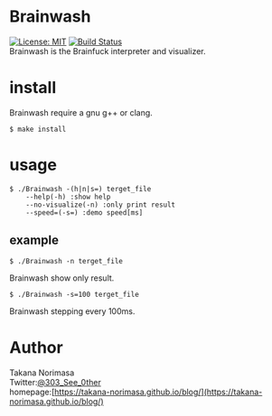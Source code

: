 # Brainwash
[![License: MIT](https://img.shields.io/badge/License-MIT-yellow.svg)](https://opensource.org/licenses/MIT)
 [![Build Status](https://travis-ci.org/Takana-Norimasa/Brainwash.svg?branch=master)](https://travis-ci.org/Takana-Norimasa/Brainwash)    
Brainwash is the Brainfuck interpreter and visualizer.  

# install
Brainwash require a gnu g++ or clang.

```terminal
$ make install
```

# usage
```terminal
$ ./Brainwash -(h|n|s=) terget_file  
	--help(-h) :show help  
	--no-visualize(-n) :only print result  
	--speed=(-s=) :demo speed[ms]  
```

## example
```terminal
$ ./Brainwash -n terget_file
```
Brainwash show only result.

```terminal
$ ./Brainwash -s=100 terget_file
```
Brainwash stepping every 100ms.


# Author
Takana Norimasa  
Twitter:[@303_See_0ther](https://twitter.com/303_See_0ther)  
homepage:[https://takana-norimasa.github.io/blog/](https://takana-norimasa.github.io/blog/)  

